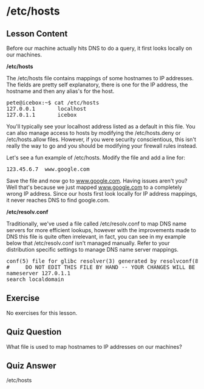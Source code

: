 # /etc/hosts

## Lesson Content

Before our machine actually hits DNS to do a query, it first looks locally on our machines. 

<b>/etc/hosts</b>

The /etc/hosts file contains mappings of some hostnames to IP addresses. The fields are pretty self explanatory, there is one for the IP address, the hostname and then any alias's for the host. 

<pre>
pete@icebox:~$ cat /etc/hosts
127.0.0.1       localhost
127.0.1.1       icebox
</pre>

You'll typically see your localhost address listed as a default in this file. You can also manage access to hosts by modifying the /etc/hosts.deny or /etc/hosts.allow files. However, if you were security conscientious, this isn't really the way to go and you should be modifying your firewall rules instead. 

Let's see a fun example of /etc/hosts. Modify the file and add a line for:

<pre>
123.45.6.7  www.google.com
</pre>

Save the file and now go to www.google.com. Having issues aren't you? Well that's because we just mapped www.google.com to a completely wrong IP address. Since our hosts first look locally for IP address mappings, it never reaches DNS to find google.com. 

<b>/etc/resolv.conf</b>

Traditionally, we've used a file called /etc/resolv.conf to map DNS name servers for more efficient lookups, however with the improvements made to DNS this file is quite often irrelevant, in fact, you can see in my example below that /etc/resolv.conf isn't managed manually. Refer to your distribution specific settings to manage DNS name server mappings.

<pre>
conf(5) file for glibc resolver(3) generated by resolvconf(8)
#     DO NOT EDIT THIS FILE BY HAND -- YOUR CHANGES WILL BE OVERWRITTEN
nameserver 127.0.1.1
search localdomain
</pre>

## Exercise

No exercises for this lesson.

## Quiz Question

What file is used to map hostnames to IP addresses on our machines?

## Quiz Answer

/etc/hosts